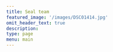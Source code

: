 ```yaml
---
title: Seal team
featured_image: '/images/DSC01414.jpg'
omit_header_text: true
description:
type: page
menu: main
---
```

